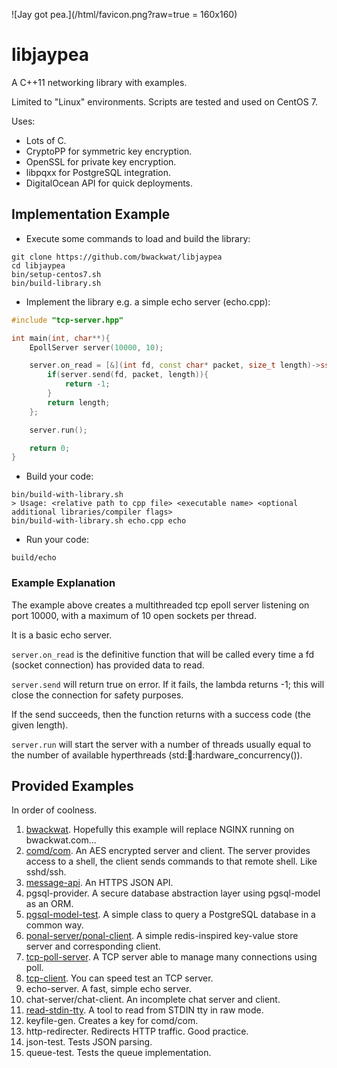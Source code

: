 ![Jay got pea.](/html/favicon.png?raw=true = 160x160)

# libjaypea

A C++11 networking library with examples.

Limited to "Linux" environments. Scripts are tested and used on CentOS 7.

Uses:
* Lots of C.
* CryptoPP for symmetric key encryption.
* OpenSSL for private key encryption.
* libpqxx for PostgreSQL integration.
* DigitalOcean API for quick deployments.

## Implementation Example

* Execute some commands to load and build the library:
```
git clone https://github.com/bwackwat/libjaypea
cd libjaypea
bin/setup-centos7.sh
bin/build-library.sh
```
* Implement the library e.g. a simple echo server (echo.cpp):
```c++
#include "tcp-server.hpp"

int main(int, char**){
	EpollServer server(10000, 10);

	server.on_read = [&](int fd, const char* packet, size_t length)->ssize_t{
		if(server.send(fd, packet, length)){
			return -1;
		}
		return length;
	};

	server.run();

	return 0;
}
```
* Build your code:
```
bin/build-with-library.sh
> Usage: <relative path to cpp file> <executable name> <optional additional libraries/compiler flags>
bin/build-with-library.sh echo.cpp echo
```
* Run your code:
```
build/echo
```

### Example Explanation

The example above creates a multithreaded tcp epoll server listening on port 10000, with a maximum of 10 open sockets per thread.

It is a basic echo server.

```server.on_read``` is the definitive function that will be called every time a fd (socket connection) has provided data to read.

```server.send``` will return true on error. If it fails, the lambda returns -1; this will close the connection for safety purposes.

If the send succeeds, then the function returns with a success code (the given length).

```server.run``` will start the server with a number of threads usually equal to the number of available hyperthreads (std::thread::hardware_concurrency()).

## Provided Examples

In order of coolness.

1. [bwackwat](https://bwackwat.com/). Hopefully this example will replace NGINX running on bwackwat.com...
2. [comd/com](doc/comd.md). An AES encrypted server and client. The server provides access to a shell, the client sends commands to that remote shell. Like sshd/ssh.
3. [message-api](doc/modern-web-monad.md). An HTTPS JSON API.
4. pgsql-provider. A secure database abstraction layer using pgsql-model as an ORM.
5. [pgsql-model-test](doc/pgsql-model.md). A simple class to query a PostgreSQL database in a common way.
6. [ponal-server/ponal-client](doc/ponal.md). A simple redis-inspired key-value store server and corresponding client.
7. [tcp-poll-server](doc/tcp-poll-server.md). A TCP server able to manage many connections using poll.
8. [tcp-client](doc/tcp-client.md). You can speed test an TCP server.
9. echo-server. A fast, simple echo server.
10. chat-server/chat-client. An incomplete chat server and client.
11. [read-stdin-tty](doc/comd.md). A tool to read from STDIN tty in raw mode.
12. keyfile-gen. Creates a key for comd/com.
13. http-redirecter. Redirects HTTP traffic. Good practice.
14. json-test. Tests JSON parsing.
15. queue-test. Tests the queue implementation.

